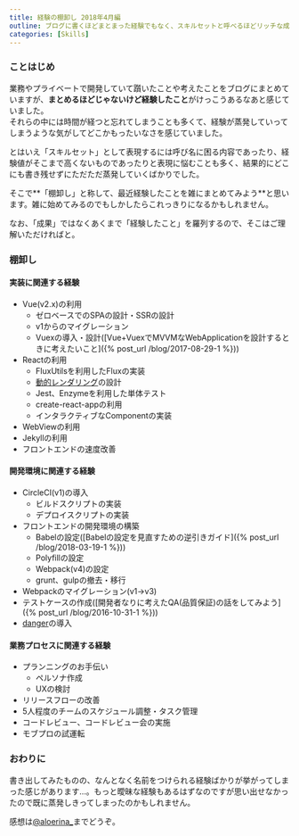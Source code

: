 ```yaml
---
title: 経験の棚卸し 2018年4月編
outline: ブログに書くほどまとまった経験でもなく、スキルセットと呼べるほどリッチな成果でもない。それでも曖昧ながらに溜まっていく「最近経験したこと」を棚卸しと称して列挙してみようと思います。たまには自分自身を振り返ってみるのはいかがでしょうか。
categories: [Skills]
---
```


### ことはじめ

業務やプライベートで開発していて躓いたことや考えたことをブログにまとめていますが、**まとめるほどじゃないけど経験したこと**がけっこうあるなあと感じていました。  
それらの中には時間が経つと忘れてしまうことも多くて、経験が蒸発していってしまうような気がしてどこかもったいなさを感じていました。

とはいえ「スキルセット」として表現するには呼び名に困る内容であったり、経験値がそこまで高くないものであったりと表現に悩むことも多く、結果的にどこにも書き残せずにただただ蒸発していくばかりでした。

そこで**「棚卸し」と称して、最近経験したことを雑にまとめてみよう**と思います。雑に始めてみるのでもしかしたらこれっきりになるかもしれません。

なお、「成果」ではなくあくまで「経験したこと」を羅列するので、そこはご理解いただければと。


### 棚卸し

#### 実装に関連する経験
- Vue(v2.x)の利用
	- ゼロベースでのSPAの設計・SSRの設計
	- v1からのマイグレーション
	- Vuexの導入・設計([Vue+VuexでMVVMなWebApplicationを設計するときに考えたいこと]({% post_url /blog/2017-08-29-1 %}))
- Reactの利用
	- FluxUtilsを利用したFluxの実装
	- [動的レンダリング](https://speakerdeck.com/aloerina/reactdetukurudong-de-rendaringu)の設計
	- Jest、Enzymeを利用した単体テスト
	- create-react-appの利用
	- インタラクティブなComponentの実装
- WebViewの利用
- Jekyllの利用
- フロントエンドの速度改善


#### 開発環境に関連する経験
- CircleCI(v1)の導入
	- ビルドスクリプトの実装
	- デプロイスクリプトの実装
- フロントエンドの開発環境の構築
	- Babelの設定([Babelの設定を見直すための逆引きガイド]({% post_url /blog/2018-03-19-1 %}))
	- Polyfillの設定
	- Webpack(v4)の設定
	- grunt、gulpの撤去・移行
- Webpackのマイグレーション(v1→v3)
- テストケースの作成([開発者なりに考えたQA(品質保証)の話をしてみよう]({% post_url /blog/2016-10-31-1 %}))
- [danger](https://github.com/danger/danger)の導入


#### 業務プロセスに関連する経験
- プランニングのお手伝い
	- ペルソナ作成
	- UXの検討
- リリースフローの改善
- 5人程度のチームのスケジュール調整・タスク管理
- コードレビュー、コードレビュー会の実施
- モブプロの試運転


### おわりに
書き出してみたものの、なんとなく名前をつけられる経験ばかりが挙がってしまった感じがあります…。もっと曖昧な経験もあるはずなのですが思い出せなかったので既に蒸発しきってしまったのかもしれません。

感想は[@aloerina_](https://twitter.com/aloerina_)までどうぞ。

